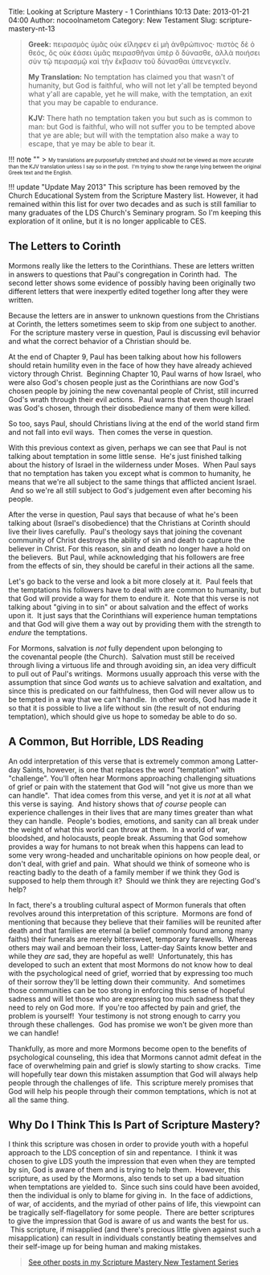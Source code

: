 Title: Looking at Scripture Mastery - 1 Corinthians 10:13
Date: 2013-01-21 04:00
Author: nocoolnametom
Category: New Testament
Slug: scripture-mastery-nt-13

> **Greek:**
>  πειρασμὸς ὑμᾶς οὐκ εἴληφεν εἰ μὴ ἀνθρώπινος· πιστὸς δὲ ὁ θεός, ὃς οὐκ ἐάσει ὑμᾶς πειρασθῆναι ὑπὲρ ὃ δύνασθε, ἀλλὰ ποιήσει σὺν τῷ πειρασμῷ καὶ τὴν ἔκβασιν τοῦ δύνασθαι ὑπενεγκεῖν.
>
> **My Translation:**
>  No temptation has claimed you that wasn't of humanity, but God is faithful, who will not let y'all be tempted beyond what y'all are capable, yet he will make, with the temptation, an exit that you may be capable to endurance.
>
> **KJV:**
>  There hath no temptation taken you but such as is common to man: but God is faithful, who will not suffer you to be tempted above that ye are able; but will with the temptation also make a way to escape, that ye may be able to bear it.

!!! note ""
     > <span style="font-size: x-small;">My translations are purposefully stretched and should not be viewed as more accurate than the KJV translation unless I say so in the post.  I'm trying to show the range lying between the original Greek text and the English.</span>

!!! update "Update May 2013"
     This scripture has been removed by the Church Educational System from the Scripture Mastery list. However, it had remained within this list for over two decades and as such is still familiar to many graduates of the LDS Church's Seminary program. So I'm keeping this exploration of it online, but it is no longer applicable to CES.

The Letters to Corinth
----------------------

Mormons really like the letters to the Corinthians. These are letters written in answers to questions that Paul's congregation in Corinth had.  The second letter shows some evidence of possibly having been originally two different letters that were inexpertly edited together long after they were written.

Because the letters are in answer to unknown questions from the Christians at Corinth, the letters sometimes seem to skip from one subject to another.  For the scripture mastery verse in question, Paul is discussing evil behavior and what the correct behavior of a Christian should be.

At the end of Chapter 9, Paul has been talking about how his followers should retain humility even in the face of how they have already achieved victory through Christ.  Beginning Chapter 10, Paul warns of how Israel, who were also God's chosen people just as the Corinthians are now God's chosen people by joining the new covenantal people of Christ, still incurred God's wrath through their evil actions.  Paul warns that even though Israel was God's chosen, through their disobedience many of them were killed.

So too, says Paul, should Christians living at the end of the world stand firm and not fall into evil ways.  Then comes the verse in question.

With this previous context as given, perhaps we can see that Paul is not talking about temptation in some little sense.  He's just finished talking about the history of Israel in the wilderness under Moses.  When Paul says that no temptation has taken you except what is common to humanity, he means that we're all subject to the same things that afflicted ancient Israel.  And so we're all still subject to God's judgement even after becoming his people.

After the verse in question, Paul says that because of what he's been talking about (Israel's disobedience) that the Christians at Corinth should live their lives carefully.  Paul's theology says that joining the covenant community of Christ destroys the ability of sin and death to capture the believer in Christ. For this reason, sin and death no longer have a hold on the believers.  But Paul, while acknowledging that his followers are free from the effects of sin, they should be careful in their actions all the same.

Let's go back to the verse and look a bit more closely at it.  Paul feels that the temptations his followers have to deal with are common to humanity, but that God will provide a way for them to endure it.  Note that this verse is not talking about "giving in to sin" or about salvation and the effect of works upon it.  It just says that the Corinthians will experience human temptations and that God will give them a way out by providing them with the strength to *endure* the temptations.

For Mormons, salvation is *not* fully dependent upon belonging to the covenantal people (the Church).  Salvation must still be received through living a virtuous life and through avoiding sin, an idea very difficult to pull out of Paul's writings.  Mormons usually approach this verse with the assumption that since God *wants* us to achieve salvation and exaltation, and since this is predicated on our faithfulness, then God will never allow us to be tempted in a way that we can't handle.  In other words, God has made it so that it is possible to live a life without sin (the result of not enduring temptation), which should give us hope to someday be able to do so.

A Common, But Horrible, LDS Reading
-----------------------------------

An odd interpretation of this verse that is extremely common among Latter-day Saints, however, is one that replaces the word "temptation" with "challenge". You'll often hear Mormons approaching challenging situations of grief or pain with the statement that God will "not give us more than we can handle".  That idea comes from this verse, and yet it is *not* at all what this verse is saying.  And history shows that *of course* people can experience challenges in their lives that are many times greater than what they can handle.  People's bodies, emotions, and sanity can all break under the weight of what this world can throw at them.  In a world of war, bloodshed, and holocausts, people break. Assuming that God somehow provides a way for humans to not break when this happens can lead to some very wrong-headed and uncharitable opinions on how people deal, or don't deal, with grief and pain.  What should we think of someone who is reacting badly to the death of a family member if we think they God is supposed to help them through it?  Should we think they are rejecting God's help?

In fact, there's a troubling cultural aspect of Mormon funerals that often revolves around this interpretation of this scripture.  Mormons are fond of mentioning that because they believe that their families will be reunited after death and that families are eternal (a belief commonly found among many faiths) their funerals are merely bittersweet, temporary farewells.  Whereas others may wail and bemoan their loss, Latter-day Saints know better and while they *are* sad, they are hopeful as well!  Unfortunately, this has developed to such an extent that most Mormons do not know how to deal with the psychological need of grief, worried that by expressing too much of their sorrow they'll be letting down their community.  And sometimes those communities can be too strong in enforcing this sense of hopeful sadness and will let those who are expressing too much sadness that they need to rely on God more.  If you're too affected by pain and grief, the problem is yourself!  Your testimony is not strong enough to carry you through these challenges.  God has promise we won't be given more than we can handle!

Thankfully, as more and more Mormons become open to the benefits of psychological counseling, this idea that Mormons cannot admit defeat in the face of overwhelming pain and grief is slowly starting to show cracks.  Time will hopefully tear down this mistaken assumption that God will always help people through the challenges of life.  This scripture merely promises that God will help his people through their common temptations, which is not at all the same thing.

Why Do I Think This Is Part of Scripture Mastery?
-------------------------------------------------

I think this scripture was chosen in order to provide youth with a hopeful approach to the LDS conception of sin and repentance.  I think it was chosen to give LDS youth the impression that even when they are tempted by sin, God is aware of them and is trying to help them.  However, this scripture, as used by the Mormons, also tends to set up a bad situation when temptations are yielded to.  Since such sins could have been avoided, then the individual is only to blame for giving in.  In the face of addictions, of war, of accidents, and the myriad of other pains of life, this viewpoint can be tragically self-flagellatory for some people.  There are better scriptures to give the impression that God is aware of us and wants the best for us.  This scripture, if misapplied (and there's precious little given against such a misapplication) can result in individuals constantly beating themselves and their self-image up for being human and making mistakes.

> [See other posts in my Scripture Mastery New Testament Series][]

[See other posts in my Scripture Mastery New Testament Series]: |filename|scripture-mastery-new-testament.md "Scripture Mastery: New Testament"
